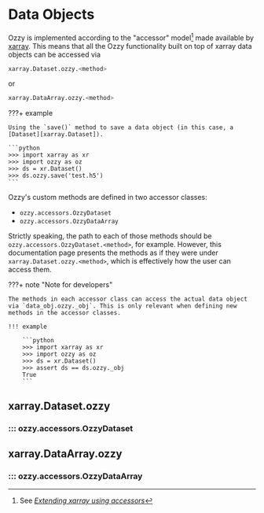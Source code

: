 
# Data Objects

Ozzy is implemented according to the "accessor" model[^1] made available by [xarray](https://xarray.dev/). This means that all the Ozzy functionality built on top of xarray data objects can be accessed via 
```python
xarray.Dataset.ozzy.<method>
```
or 
```python
xarray.DataArray.ozzy.<method>
```

[^1]: See [_Extending xarray using accessors_](https://docs.xarray.dev/en/latest/internals/extending-xarray.html)

???+ example

    Using the `save()` method to save a data object (in this case, a [Dataset][xarray.Dataset]).

    ```python
    >>> import xarray as xr
    >>> import ozzy as oz
    >>> ds = xr.Dataset()
    >>> ds.ozzy.save('test.h5')
    ```

Ozzy's custom methods are defined in two accessor classes:

* `ozzy.accessors.OzzyDataset`
* `ozzy.accessors.OzzyDataArray`

Strictly speaking, the path to each of those methods should be `ozzy.accessors.OzzyDataset.<method>`, for example. However, this documentation page presents the methods as if they were under `xarray.Dataset.ozzy.<method>`, which is effectively how the user can access them.

???+ note "Note for developers"

    The methods in each accessor class can access the actual data object via `data_obj.ozzy._obj`. This is only relevant when defining new methods in the accessor classes.

    !!! example

        ```python
        >>> import xarray as xr
        >>> import ozzy as oz
        >>> ds = xr.Dataset()
        >>> assert ds == ds.ozzy._obj
        True
        ```

## xarray.Dataset.ozzy

### ::: ozzy.accessors.OzzyDataset

## xarray.DataArray.ozzy

### ::: ozzy.accessors.OzzyDataArray
